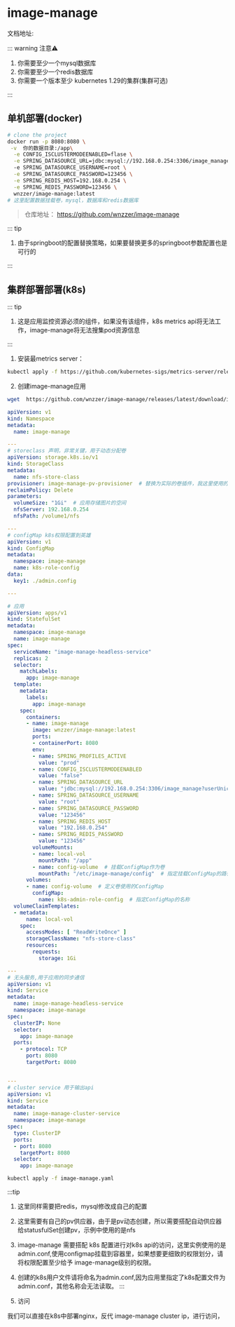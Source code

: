 <h1>image-manage</h1>
文档地址: <a herf="https://wnzzer.github.io/image-manage/"/>

::: warning 注意⚠️
1. 你需要至少一个mysql数据库
2. 你需要至少一个redis数据库
3. 你需要一个版本至少 kubernetes 1.29的集群(集群可选)

:::



## 单机部署(docker)
<code-group>
  <code-block title="docker拉取安装" active>

```bash
# clone the project
docker run -p 8080:8080 \
 -v  你的数据目录:/app\
  -e CONFIG_ISCLUSTERMODEENABLED=flase \
  -e SPRING_DATASOURCE_URL=jdbc:mysql://192.168.0.254:3306/image_manage?userUnicode=true&characterEncoding=utf-8&useSSL=false&serverTimezone=Asia/Shanghai \
  -e SPRING_DATASOURCE_USERNAME=root \
  -e SPRING_DATASOURCE_PASSWORD=123456 \
  -e SPRING_REDIS_HOST=192.168.0.254 \
  -e SPRING_REDIS_PASSWORD=123456 \
  wnzzer/image-manage:latest
# 这里配置数据挂载卷，mysql，数据库和redis数据库
```
> 仓库地址： <https://github.com/wnzzer/image-manage>


  </code-block>
</code-group>

::: tip

1. 由于springboot的配置替换策略，如果要替换更多的springboot参数配置也是可行的

:::

## 集群部署部署(k8s)
::: tip

1. 这是应用监控资源必须的组件，如果没有该组件，k8s metrics api将无法工作，image-manage将无法搜集pod资源信息

:::
1. 安装最metrics server：
```sh
kubectl apply -f https://github.com/kubernetes-sigs/metrics-server/releases/latest/download/components.yaml
```

2. 创建image-manage应用
```sh
wget  https://github.com/wnzzer/image-manage/releases/latest/download/image-manage-yaml
```
```yaml
apiVersion: v1
kind: Namespace
metadata:
  name: image-manage

---
# storeclass 声明，非常关键，用于动态分配卷
apiVersion: storage.k8s.io/v1
kind: StorageClass
metadata:
  name: nfs-store-class
provisioner: image-manage-pv-provisioner  # 替换为实际的卷插件，我这里使用的是nfs的自动供应器，可以采用公用云或者其他pv自动供应器
reclaimPolicy: Delete
parameters:
  volumeSize: "1Gi"  # 应用存储图片的空间
  nfsServer: 192.168.0.254
  nfsPath: /volume1/nfs

---
# configMap k8s权限配置到英雄
apiVersion: v1
kind: ConfigMap
metadata:
  namespace: image-manage
  name: k8s-role-config
data:
  key1: ./admin.config

---

# 应用
apiVersion: apps/v1
kind: StatefulSet
metadata:
  namespace: image-manage
  name: image-manage
spec:
  serviceName: "image-manage-headless-service"
  replicas: 2
  selector:
    matchLabels:
      app: image-manage
  template:
    metadata:
      labels:
        app: image-manage
    spec:
      containers:
      - name: image-manage
        image: wnzzer/image-manage:latest
        ports: 
        - containerPort: 8080
        env:
        - name: SPRING_PROFILES_ACTIVE
          value: "prod"
        - name: CONFIG_ISCLUSTERMODEENABLED
          value: "false"
        - name: SPRING_DATASOURCE_URL
          value: "jdbc:mysql://192.168.0.254:3306/image_manage?userUnicode=true&characterEncoding=utf-8&useSSL=false&serverTimezone=Asia/Shanghai"
        - name: SPRING_DATASOURCE_USERNAME
          value: "root"
        - name: SPRING_DATASOURCE_PASSWORD
          value: "123456"
        - name: SPRING_REDIS_HOST
          value: "192.168.0.254"
        - name: SPRING_REDIS_PASSWORD
          value: "123456"
        volumeMounts:
        - name: local-vol
          mountPath: "/app"
        - name: config-volume  # 挂载ConfigMap作为卷
          mountPath: "/etc/image-manage/config"  # 指定挂载ConfigMap的路径
      volumes:
      - name: config-volume  # 定义卷使用的ConfigMap
        configMap:
          name: k8s-admin-role-config  # 指定ConfigMap的名称
  volumeClaimTemplates:
  - metadata:
      name: local-vol
    spec:
      accessModes: [ "ReadWriteOnce" ]
      storageClassName: "nfs-store-class"
      resources:
        requests:
          storage: 1Gi

---
# 无头服务,用于应用的同步通信
apiVersion: v1
kind: Service
metadata:
  name: image-manage-headless-service
  namespace: image-manage
spec:
  clusterIP: None
  selector:
    app: image-manage
  ports:
    - protocol: TCP
      port: 8080
      targetPort: 8080


---
# cluster service 用于输出api
apiVersion: v1
kind: Service
metadata:
  name: image-manage-cluster-service
  namespace: image-manage
spec:
  type: ClusterIP
  ports:
  - port: 8080
    targetPort: 8080
  selector:
    app: image-manage
```
```sh
kubectl apply -f image-manage.yaml
```

:::tip

  1. 这里同样需要把redis，mysql修改成自己的配置
  2. 这里需要有自己的pv供应器，由于是pv动态创建，所以需要搭配自动供应器给statusfulSet创建pv，示例中使用的是nfs
  3. image-manage 需要搭配 k8s 配置进行对k8s api的访问，这里实例使用的是admin.conf,使用configmap挂载到容器里，如果想要更细致的权限划分，请将权限配置至少给予 image-manage级别的权限。
  4. 创建的k8s用户文件请将命名为admin.conf,因为应用里指定了k8s配置文件为admin.conf，其他名称会无法读取。
:::

3. 访问

我们可以直接在k8s中部署nginx，反代 image-manage cluster ip，进行访问，
